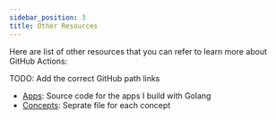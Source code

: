 ```yaml
---
sidebar_position: 3
title: Other Resources
---
```


Here are list of other resources that you can refer to learn more about GitHub Actions:

TODO: Add the correct GitHub path links
- [Apps](https://www.docker.com/): Source code for the apps I build with Golang
- [Concepts](https://www.docker.com/): Seprate file for each concept